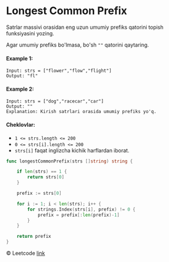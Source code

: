 # Longest Common Prefix

Satrlar massivi orasidan eng uzun umumiy prefiks qatorini topish funksiyasini yozing.

Agar umumiy prefiks bo'lmasa, bo'sh `""` qatorini qaytaring.

#### Example 1:

```
Input: strs = ["flower","flow","flight"]
Output: "fl"
```

#### Example 2:

```
Input: strs = ["dog","racecar","car"]
Output: ""
Explanation: Kirish satrlari orasida umumiy prefiks yo'q.
```
 

#### Cheklovlar:

* `1 <= strs.length <= 200`
* `0 <= strs[i].length <= 200`
* `strs[i]` faqat inglizcha kichik harflardan iborat.


```go
func longestCommonPrefix(strs []string) string {

	if len(strs) == 1 {
		return strs[0]
	}

	prefix := strs[0]

	for i := 1; i < len(strs); i++ {
		for strings.Index(strs[i], prefix) != 0 {
			prefix = prefix[:len(prefix)-1]
		}
	}

	return prefix
}
```
© Leetcode [link](https://leetcode.com/explore/learn/card/array-and-string/203/introduction-to-string/1162/)